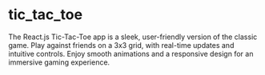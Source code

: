 # tic_tac_toe
 The React.js Tic-Tac-Toe app is a sleek, user-friendly version of the classic game. Play against friends on a 3x3 grid, with real-time updates and intuitive controls. Enjoy smooth animations and a responsive design for an immersive gaming experience.
